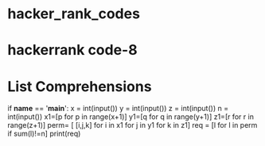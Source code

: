 # hacker_rank_codes
# hackerrank code-8
# List Comprehensions
if __name__ == '__main__':
    x = int(input())
    y = int(input())
    z = int(input())
    n = int(input()) 
    x1=[p for p in range(x+1)]
    y1=[q for q in range(y+1)]
    z1=[r for r in range(z+1)]
    perm= [ [i,j,k] for i in x1 for j in y1 for k in z1]
    req = [l for l in perm if sum(l)!=n]
    print(req)
   
